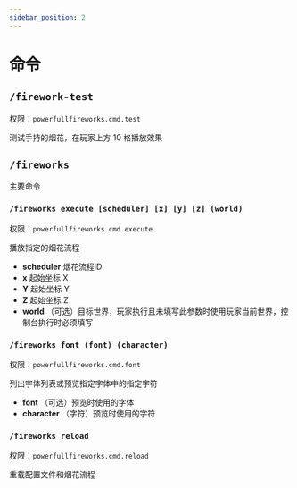```yaml
---
sidebar_position: 2
---
```


# 命令

## `/firework-test`
权限：`powerfullfireworks.cmd.test`

测试手持的烟花，在玩家上方 10 格播放效果

## `/fireworks`
主要命令

### `/fireworks execute [scheduler] [x] [y] [z] (world)`
权限：`powerfullfireworks.cmd.execute`

播放指定的烟花流程
- **scheduler** 烟花流程ID
- **x** 起始坐标 X
- **Y** 起始坐标 Y
- **Z** 起始坐标 Z
- **world** （可选）目标世界，玩家执行且未填写此参数时使用玩家当前世界，控制台执行时必须填写

### `/fireworks font (font) (character)`
权限：`powerfullfireworks.cmd.font`

列出字体列表或预览指定字体中的指定字符
- **font** （可选）预览时使用的字体
- **character** （字符）预览时使用的字符

### `/fireworks reload`
权限：`powerfullfireworks.cmd.reload`

重载配置文件和烟花流程
